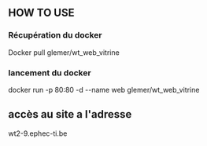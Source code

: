 ## HOW TO USE

### Récupération du docker 
Docker pull glemer/wt_web_vitrine


### lancement du docker
docker run  -p 80:80 -d --name web glemer/wt_web_vitrine

## accès au site a l'adresse
wt2-9.ephec-ti.be

